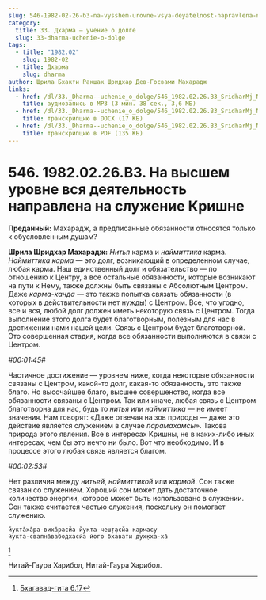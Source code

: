 ```yaml
---
slug: 546-1982-02-26-b3-na-vysshem-urovne-vsya-deyatelnost-napravlena-na-sluzhenie-krishne
category:
  title: 33. Дхарма — учение о долге
  slug: 33-dharma-uchenie-o-dolge
tags:
  - title: "1982.02"
    slug: 1982-02
  - title: Дхарма
    slug: dharma
author: Шрила Бхакти Ракшак Шридхар Дев-Госвами Махарадж
links:
  - href: /dl/33._Dharma--uchenie_o_dolge/546_1982.02.26.B3_SridharMj_Na_vysshem_urovne_vsja_dejatelnost_napravlena_na_sluzhenie_Krishne.mp3
    title: аудиозапись в MP3 (3 мин. 38 сек., 3,6 МБ)
  - href: /dl/33._Dharma--uchenie_o_dolge/546_1982.02.26.B3_SridharMj_Na_vysshem_urovne_vsja_dejatelnost_napravlena_na_sluzhenie_Krishne.docx
    title: транскрипцию в DOCX (17 КБ)
  - href: /dl/33._Dharma--uchenie_o_dolge/546_1982.02.26.B3_SridharMj_Na_vysshem_urovne_vsja_dejatelnost_napravlena_na_sluzhenie_Krishne.pdf
    title: транскрипцию в PDF (135 КБ)
---
```


# 546. 1982.02.26.B3. На высшем уровне вся деятельность направлена на служение Кришне

**Преданный:** Махарадж, а предписанные обязанности относятся только к обусловленным душам?

**Шрила Шридхар Махарадж:** *Нитья* карма и *наймиттика* карма. *Наймиттика* *карма* — это долг, возникающий в определенном случае, любая карма. Наш единственный долг и обязательство — по отношению к Центру, а все остальные обязанности, которые возникают на пути к Нему, также должны быть связаны с Абсолютным Центром. Даже *карма-канда* — это также попытка связать обязанности (в которых в действительности нет нужды) с Центром. Все, что угодно, все и вся, любой долг должен иметь некоторую связь с Центром. Тогда выполнение этого долга будет благотворным, полезным для нас в достижении нами нашей цели. Связь с Центром будет благотворной. Это совершенная стадия, когда все обязанности выполняются в связи с Центром.

*#00:01:45#*

Частичное достижение — уровнем ниже, когда некоторые обязанности связаны с Центром, какой-то долг, какая-то обязанность, это также благо. Но высочайшее благо, высшее совершенство, когда все обязанности связаны с Центром. Так или иначе, любая связь с Центром благотворна для нас, будь то *нитья* или *наймиттика* — не имеет значения. Нам говорят: «Даже отвечая на зов природы — даже это действие является служением в случае *парамахамсы*». Такова природа этого явления. Все в интересах Кришны, не в каких-либо иных интересах, чем бы это нечто ни было. Вот что необходимо. И в процессе этого любая связь является благом.

*#00:02:53#*

Нет различия между *нитьей*, *наймиттикой* или *кармой*. Сон также связан со служением. Хороший сон может дать достаточное количество энергии, которое может быть использовано в служении. Сон также считается частью служения, поскольку он помогает служению.

    йукта̄ха̄ра-виха̄расйа йукта-чеш̣т̣асйа кармасу
    йукта-свапна̄вабодхасйа його бхавати дух̣кха-ха̄
[^_ftn1]

Нитай-Гаура Харибол, Нитай-Гаура Харибол.



[^_ftn1]: [Бхагавад-гита 6.17](../notes/bhagavad-gita/bhagavad-gita-6-17.md)
